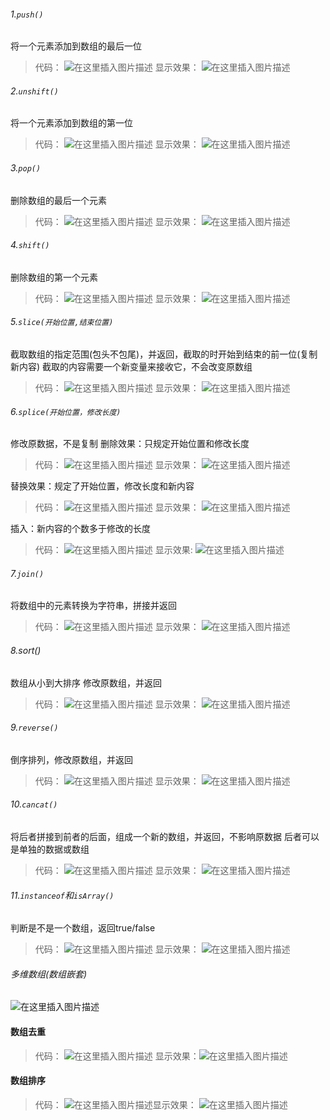 

###### []()1.`push()`

将一个元素添加到数组的最后一位

>代码：
>![在这里插入图片描述](https://img-blog.csdnimg.cn/20200127114131572.png?x-oss-processimage/watermark,type_ZmFuZ3poZW5naGVpdGk,shadow_10,text_aHR0cHM6Ly9ibG9nLmNzZG4ubmV0L0hCRl9fY2c,size_16,color_FFFFFF,t_70)
>显示效果：
>![在这里插入图片描述](https://img-blog.csdnimg.cn/20200127114140336.png?x-oss-processimage/watermark,type_ZmFuZ3poZW5naGVpdGk,shadow_10,text_aHR0cHM6Ly9ibG9nLmNzZG4ubmV0L0hCRl9fY2c,size_16,color_FFFFFF,t_70)

###### []()2.`unshift()`

将一个元素添加到数组的第一位

>代码：
>![在这里插入图片描述](https://img-blog.csdnimg.cn/20200127114320598.png)
>显示效果：
>![在这里插入图片描述](https://img-blog.csdnimg.cn/20200127114332225.png?x-oss-processimage/watermark,type_ZmFuZ3poZW5naGVpdGk,shadow_10,text_aHR0cHM6Ly9ibG9nLmNzZG4ubmV0L0hCRl9fY2c,size_16,color_FFFFFF,t_70)

###### []()3.`pop()`

删除数组的最后一个元素

>代码：
>![在这里插入图片描述](https://img-blog.csdnimg.cn/20200127114524705.png)
>显示效果：
>![在这里插入图片描述](https://img-blog.csdnimg.cn/2020012711494852.png?x-oss-processimage/watermark,type_ZmFuZ3poZW5naGVpdGk,shadow_10,text_aHR0cHM6Ly9ibG9nLmNzZG4ubmV0L0hCRl9fY2c,size_16,color_FFFFFF,t_70)

###### []()4.`shift()`

删除数组的第一个元素

>代码：
>![在这里插入图片描述](https://img-blog.csdnimg.cn/20200127115406276.png)
>显示效果：
>![在这里插入图片描述](https://img-blog.csdnimg.cn/20200127115411434.png?x-oss-processimage/watermark,type_ZmFuZ3poZW5naGVpdGk,shadow_10,text_aHR0cHM6Ly9ibG9nLmNzZG4ubmV0L0hCRl9fY2c,size_16,color_FFFFFF,t_70)

###### []()5.`slice(开始位置,结束位置)`

截取数组的指定范围(包头不包尾)，并返回，截取的时开始到结束的前一位(复制新内容)
截取的内容需要一个新变量来接收它，不会改变原数组

>代码：
>![在这里插入图片描述](https://img-blog.csdnimg.cn/20200127121532552.png)
>显示效果：
>![在这里插入图片描述](https://img-blog.csdnimg.cn/20200127121540312.png?x-oss-processimage/watermark,type_ZmFuZ3poZW5naGVpdGk,shadow_10,text_aHR0cHM6Ly9ibG9nLmNzZG4ubmV0L0hCRl9fY2c,size_16,color_FFFFFF,t_70)

###### []()6.`splice(开始位置，修改长度)`

修改原数据，不是复制
删除效果：只规定开始位置和修改长度

>代码：
>![在这里插入图片描述](https://img-blog.csdnimg.cn/20200127122129313.png?x-oss-processimage/watermark,type_ZmFuZ3poZW5naGVpdGk,shadow_10,text_aHR0cHM6Ly9ibG9nLmNzZG4ubmV0L0hCRl9fY2c,size_16,color_FFFFFF,t_70)
>显示效果：
>![在这里插入图片描述](https://img-blog.csdnimg.cn/20200127122147264.png?x-oss-processimage/watermark,type_ZmFuZ3poZW5naGVpdGk,shadow_10,text_aHR0cHM6Ly9ibG9nLmNzZG4ubmV0L0hCRl9fY2c,size_16,color_FFFFFF,t_70)

替换效果：规定了开始位置，修改长度和新内容

>代码：
>![在这里插入图片描述](https://img-blog.csdnimg.cn/20200127122637160.png?x-oss-processimage/watermark,type_ZmFuZ3poZW5naGVpdGk,shadow_10,text_aHR0cHM6Ly9ibG9nLmNzZG4ubmV0L0hCRl9fY2c,size_16,color_FFFFFF,t_70)
>显示效果：
>![在这里插入图片描述](https://img-blog.csdnimg.cn/20200127122646522.png?x-oss-processimage/watermark,type_ZmFuZ3poZW5naGVpdGk,shadow_10,text_aHR0cHM6Ly9ibG9nLmNzZG4ubmV0L0hCRl9fY2c,size_16,color_FFFFFF,t_70)

插入：新内容的个数多于修改的长度

>代码：
>![在这里插入图片描述](https://img-blog.csdnimg.cn/20200127122801552.png?x-oss-processimage/watermark,type_ZmFuZ3poZW5naGVpdGk,shadow_10,text_aHR0cHM6Ly9ibG9nLmNzZG4ubmV0L0hCRl9fY2c,size_16,color_FFFFFF,t_70)
>显示效果:
>![在这里插入图片描述](https://img-blog.csdnimg.cn/20200127122815165.png?x-oss-processimage/watermark,type_ZmFuZ3poZW5naGVpdGk,shadow_10,text_aHR0cHM6Ly9ibG9nLmNzZG4ubmV0L0hCRl9fY2c,size_16,color_FFFFFF,t_70)

###### []()7.`join()`

将数组中的元素转换为字符串，拼接并返回

>代码：
>![在这里插入图片描述](https://img-blog.csdnimg.cn/20200127123122858.png?x-oss-processimage/watermark,type_ZmFuZ3poZW5naGVpdGk,shadow_10,text_aHR0cHM6Ly9ibG9nLmNzZG4ubmV0L0hCRl9fY2c,size_16,color_FFFFFF,t_70)
>显示效果：
>![在这里插入图片描述](https://img-blog.csdnimg.cn/20200127123131454.png?x-oss-processimage/watermark,type_ZmFuZ3poZW5naGVpdGk,shadow_10,text_aHR0cHM6Ly9ibG9nLmNzZG4ubmV0L0hCRl9fY2c,size_16,color_FFFFFF,t_70)

###### []()8.sort()

数组从小到大排序
修改原数组，并返回

>代码：
>![在这里插入图片描述](https://img-blog.csdnimg.cn/20200127123407924.png?x-oss-processimage/watermark,type_ZmFuZ3poZW5naGVpdGk,shadow_10,text_aHR0cHM6Ly9ibG9nLmNzZG4ubmV0L0hCRl9fY2c,size_16,color_FFFFFF,t_70)
>显示效果：
>![在这里插入图片描述](https://img-blog.csdnimg.cn/2020012712342339.png?x-oss-processimage/watermark,type_ZmFuZ3poZW5naGVpdGk,shadow_10,text_aHR0cHM6Ly9ibG9nLmNzZG4ubmV0L0hCRl9fY2c,size_16,color_FFFFFF,t_70)

###### []()9.`reverse()`

倒序排列，修改原数组，并返回

>代码：
>![在这里插入图片描述](https://img-blog.csdnimg.cn/2020012712364645.png?x-oss-processimage/watermark,type_ZmFuZ3poZW5naGVpdGk,shadow_10,text_aHR0cHM6Ly9ibG9nLmNzZG4ubmV0L0hCRl9fY2c,size_16,color_FFFFFF,t_70)
>显示效果：
>![在这里插入图片描述](https://img-blog.csdnimg.cn/20200127123654726.png?x-oss-processimage/watermark,type_ZmFuZ3poZW5naGVpdGk,shadow_10,text_aHR0cHM6Ly9ibG9nLmNzZG4ubmV0L0hCRl9fY2c,size_16,color_FFFFFF,t_70)

###### []()10.`cancat()`

将后者拼接到前者的后面，组成一个新的数组，并返回，不影响原数据
后者可以是单独的数据或数组

>代码：
>![在这里插入图片描述](https://img-blog.csdnimg.cn/20200127124038412.png?x-oss-processimage/watermark,type_ZmFuZ3poZW5naGVpdGk,shadow_10,text_aHR0cHM6Ly9ibG9nLmNzZG4ubmV0L0hCRl9fY2c,size_16,color_FFFFFF,t_70)
>显示效果：
>![在这里插入图片描述](https://img-blog.csdnimg.cn/202001271240491.png?x-oss-processimage/watermark,type_ZmFuZ3poZW5naGVpdGk,shadow_10,text_aHR0cHM6Ly9ibG9nLmNzZG4ubmV0L0hCRl9fY2c,size_16,color_FFFFFF,t_70)

###### []()11.`instanceof`和`isArray()`

判断是不是一个数组，返回true/false

>代码：
>![在这里插入图片描述](https://img-blog.csdnimg.cn/20200127124630880.png)
>显示效果：
>![在这里插入图片描述](https://img-blog.csdnimg.cn/20200127124646636.png?x-oss-processimage/watermark,type_ZmFuZ3poZW5naGVpdGk,shadow_10,text_aHR0cHM6Ly9ibG9nLmNzZG4ubmV0L0hCRl9fY2c,size_16,color_FFFFFF,t_70)

###### []()多维数组(数组嵌套)

![在这里插入图片描述](https://img-blog.csdnimg.cn/20200127125142131.png)

#### []()数组去重

>代码：
>![在这里插入图片描述](https://img-blog.csdnimg.cn/2020012714423460.png?x-oss-processimage/watermark,type_ZmFuZ3poZW5naGVpdGk,shadow_10,text_aHR0cHM6Ly9ibG9nLmNzZG4ubmV0L0hCRl9fY2c,size_16,color_FFFFFF,t_70)
>显示效果：![在这里插入图片描述](https://img-blog.csdnimg.cn/20200127144314995.png?x-oss-processimage/watermark,type_ZmFuZ3poZW5naGVpdGk,shadow_10,text_aHR0cHM6Ly9ibG9nLmNzZG4ubmV0L0hCRl9fY2c,size_16,color_FFFFFF,t_70)

#### []()数组排序

>代码：
>![在这里插入图片描述](https://img-blog.csdnimg.cn/20200127144655342.png?x-oss-processimage/watermark,type_ZmFuZ3poZW5naGVpdGk,shadow_10,text_aHR0cHM6Ly9ibG9nLmNzZG4ubmV0L0hCRl9fY2c,size_16,color_FFFFFF,t_70)显示效果：
>![在这里插入图片描述](https://img-blog.csdnimg.cn/20200127144701667.png?x-oss-processimage/watermark,type_ZmFuZ3poZW5naGVpdGk,shadow_10,text_aHR0cHM6Ly9ibG9nLmNzZG4ubmV0L0hCRl9fY2c,size_16,color_FFFFFF,t_70)
